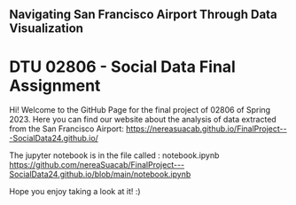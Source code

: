## Navigating San Francisco Airport Through Data Visualization

# DTU 02806 - Social Data Final Assignment

Hi! Welcome to the GitHub Page for the final project of 02806 of Spring 2023. Here you can find our website about the analysis of data extracted from the San Francisco Airport: https://nereasuacab.github.io/FinalProject---SocialData24.github.io/ 

The jupyter notebook is in the file called : notebook.ipynb https://github.com/nereaSuacab/FinalProject---SocialData24.github.io/blob/main/notebook.ipynb

Hope you enjoy taking a look at it! :) 
